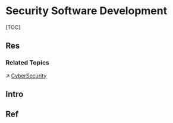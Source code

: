 # Security Software Development

[TOC]



## Res
### Related Topics
↗ [CyberSecurity](../../CyberSecurity/CyberSecurity.md)



## Intro



## Ref
